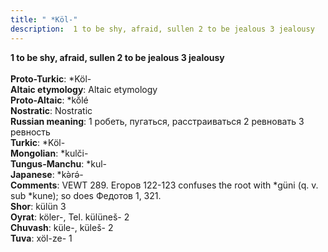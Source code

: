 ```yaml
---
title: " *Köl-"
description:  1 to be shy, afraid, sullen 2 to be jealous 3 jealousy
---
```

<strong> 1 to be shy, afraid, sullen 2 to be jealous 3 jealousy</strong><br><br>
<strong>Proto-Turkic</strong>:  *Köl-<br>
<strong>Altaic etymology</strong>:  Altaic etymology<br>
<strong> Proto-Altaic</strong>:  *kŏ̀lé<br>
<strong>Nostratic</strong>:  Nostratic<br>
<strong>Russian meaning</strong>:  1 робеть, пугаться, расстраиваться 2 ревновать 3 ревность<br>
<strong>Turkic</strong>:  *Köl-<br>
<strong>Mongolian</strong>:  *kulči-<br>
<strong>Tungus-Manchu</strong>:  *kul-<br>
<strong>Japanese</strong>:  *kǝ̀rǝ́-<br>
<strong>Comments</strong>:  VEWT 289. Егоров 122-123 confuses the root with *güni (q. v. sub *kune); so does Федотов 1, 321.<br>
<strong>Shor</strong>:  külün 3<br>
<strong>Oyrat</strong>:  köler-, Tel. külüneš- 2<br>
<strong>Chuvash</strong>:  küle-, küleš- 2<br>
<strong>Tuva</strong>:  xöl-ze- 1<br>


